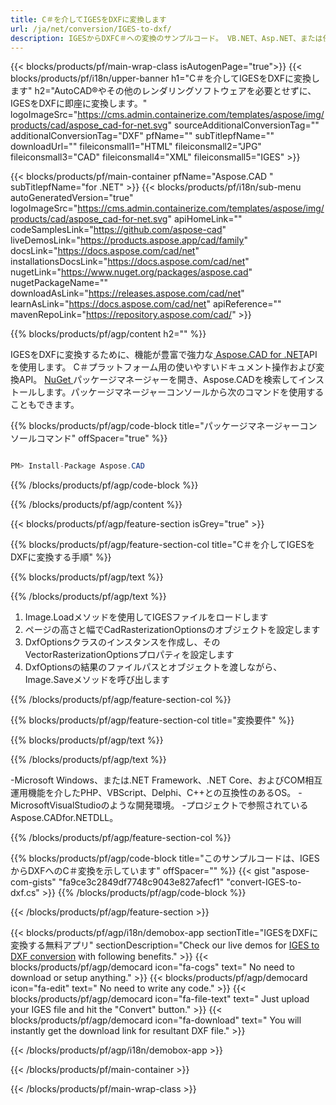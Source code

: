 ```yaml
---
title: C＃を介してIGESをDXFに変換します 
url: /ja/net/conversion/IGES-to-dxf/ 
description: IGESからDXFC＃への変換のサンプルコード。 VB.NET、Asp.NET、または任意の.NETベースのアプリケーション内でのバッチIGESファイルからDXFへの変換にAPIサンプルコードを使用します。
---
```


{{< blocks/products/pf/main-wrap-class isAutogenPage="true">}}
{{< blocks/products/pf/i18n/upper-banner h1="C＃を介してIGESをDXFに変換します" h2="AutoCAD®やその他のレンダリングソフトウェアを必要とせずに、IGESをDXFに即座に変換します。" logoImageSrc="https://cms.admin.containerize.com/templates/aspose/img/products/cad/aspose_cad-for-net.svg" sourceAdditionalConversionTag="" additionalConversionTag="DXF" pfName="" subTitlepfName="" downloadUrl="" fileiconsmall1="HTML" fileiconsmall2="JPG" fileiconsmall3="CAD" fileiconsmall4="XML" fileiconsmall5="IGES" >}}

{{< blocks/products/pf/main-container pfName="Aspose.CAD " subTitlepfName="for .NET" >}}
{{< blocks/products/pf/i18n/sub-menu autoGeneratedVersion="true" logoImageSrc="https://cms.admin.containerize.com/templates/aspose/img/products/cad/aspose_cad-for-net.svg" apiHomeLink="" codeSamplesLink="https://github.com/aspose-cad" liveDemosLink="https://products.aspose.app/cad/family" docsLink="https://docs.aspose.com/cad/net" installationsDocsLink="https://docs.aspose.com/cad/net" nugetLink="https://www.nuget.org/packages/aspose.cad" nugetPackageName="" downloadAsLink="https://releases.aspose.com/cad/net" learnAsLink="https://docs.aspose.com/cad/net" apiReference="" mavenRepoLink="https://repository.aspose.com/cad/" >}}

{{% blocks/products/pf/agp/content h2="" %}}

IGESをDXFに変換するために、機能が豊富で強力な<a href=https://products.aspose.com/cad/net> Aspose.CAD for .NET</a>APIを使用します。 C＃プラットフォーム用の使いやすいドキュメント操作および変換API。 <a href=https://www.nuget.org/packages/aspose.cad> NuGet </a>パッケージマネージャーを開き、Aspose.CADを検索してインストールします。パッケージマネージャーコンソールから次のコマンドを使用することもできます。

{{% blocks/products/pf/agp/code-block title="パッケージマネージャーコンソールコマンド" offSpacer="true" %}}

```cs

PM> Install-Package Aspose.CAD

```

{{% /blocks/products/pf/agp/code-block %}}

{{% /blocks/products/pf/agp/content %}}

{{< blocks/products/pf/agp/feature-section isGrey="true" >}}

{{% blocks/products/pf/agp/feature-section-col title="C＃を介してIGESをDXFに変換する手順" %}}

{{% blocks/products/pf/agp/text %}}

{{% /blocks/products/pf/agp/text %}}

1. Image.Loadメソッドを使用してIGESファイルをロードします
1. ページの高さと幅でCadRasterizationOptionsのオブジェクトを設定します
1. DxfOptionsクラスのインスタンスを作成し、そのVectorRasterizationOptionsプロパティを設定します
1. DxfOptionsの結果のファイルパスとオブジェクトを渡しながら、Image.Saveメソッドを呼び出します

{{% /blocks/products/pf/agp/feature-section-col %}}

{{% blocks/products/pf/agp/feature-section-col title="変換要件" %}}

{{% blocks/products/pf/agp/text %}}

{{% /blocks/products/pf/agp/text %}}

-Microsoft Windows、または.NET Framework、.NET Core、およびCOM相互運用機能を介したPHP、VBScript、Delphi、C++との互換性のあるOS。
-MicrosoftVisualStudioのような開発環境。
-プロジェクトで参照されているAspose.CADfor.NETDLL。

{{% /blocks/products/pf/agp/feature-section-col %}}

{{% blocks/products/pf/agp/code-block title="このサンプルコードは、IGESからDXFへのC＃変換を示しています" offSpacer="" %}}
{{< gist "aspose-com-gists" "fa9ce3c2849df7748c9043e827afecf1" "convert-IGES-to-dxf.cs" >}}
{{% /blocks/products/pf/agp/code-block %}}

{{< /blocks/products/pf/agp/feature-section >}}    

<!-- aboutfile Starts -->

{{< blocks/products/pf/agp/i18n/demobox-app sectionTitle="IGESをDXFに変換する無料アプリ" sectionDescription="Check our live demos for [IGES to DXF conversion](https://products.aspose.app/cad/conversion/IGES-to-dxf) with following benefits." >}}
        {{< blocks/products/pf/agp/democard icon="fa-cogs" text=" No need to download or setup anything." >}}
        {{< blocks/products/pf/agp/democard icon="fa-edit" text=" No need to write any code." >}}
        {{< blocks/products/pf/agp/democard icon="fa-file-text" text=" Just upload your IGES file and hit the \"Convert\" button." >}}
        {{< blocks/products/pf/agp/democard icon="fa-download" text=" You will instantly get the download link for resultant DXF file." >}}
 
   
{{< /blocks/products/pf/agp/i18n/demobox-app >}}

<!-- aboutfile Ends -->

{{< /blocks/products/pf/main-container >}}
    
{{< /blocks/products/pf/main-wrap-class >}}